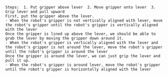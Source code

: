 
    Steps:  1. Put gripper above lever  2. Move gripper onto lever  3. Grip lever and pull upward
    First, put the gripper above the lever.
    - When the robot's gripper is not vertically aligned with lever, move the robot's gripper until the robot's gripper is vertically aligned with the lever
    Once the gripper is lined up above the lever, we should be able to grab the lever by moving the gripper down around it.
    - When the robot's gripper is vertically aligned with the lever and the robot's gripper is not around the lever, move the robot's gripper until the robot's gripper is around the lever
    Once the gripper is around the lever, we can just grip the lever and pull it up.
    - When the robot's gripper is around lever, move the robot's gripper until the robot's gripper is horizontally aligned with the lever